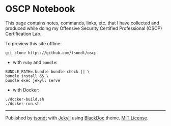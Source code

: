 # OSCP Notebook

This page contains notes, commands, links, etc. that I have collected and produced while doing my Offensive Security Certified Professional (OSCP) Certification Lab.

To preview this site offline:
```
git clone https://github.com/tsondt/oscp
```
* with `ruby` and `bundle`:
```
BUNDLE_PATH=.bundle bundle check || \
bundle install && \
bundle exec jekyll serve
```
* with Docker:
```
./docker-build.sh
./docker-run.sh
```
---
Published by [tsondt](https://github.com/tsondt) with [Jekyll](https://github.com/jekyll/jekyll) using [BlackDoc](https://github.com/karloespiritu/BlackDoc) theme. [MIT License](LICENSE).
